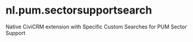 # nl.pum.sectorsupportsearch
Native CiviCRM extension with Specific Custom Searches for PUM Sector Support
